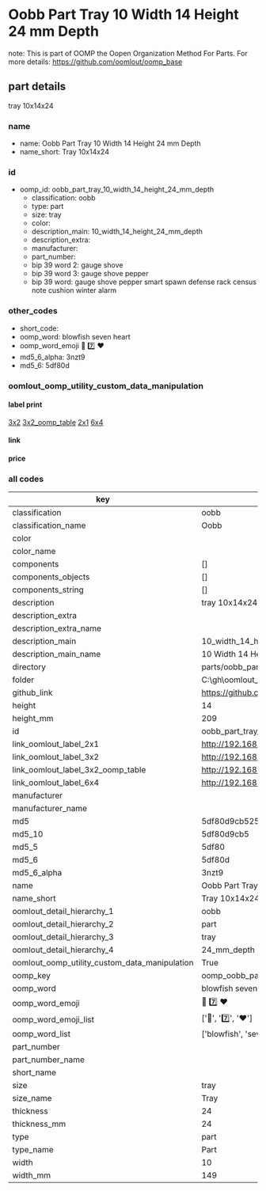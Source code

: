 # Oobb Part Tray 10 Width 14 Height 24 mm Depth  

note: This is part of OOMP the Oopen Organization Method For Parts. For more details: https://github.com/oomlout/oomp_base

##  part details
  



tray 10x14x24



### name
* name: Oobb Part Tray 10 Width 14 Height 24 mm Depth
* name_short: Tray 10x14x24 
### id
* oomp_id: oobb_part_tray_10_width_14_height_24_mm_depth
  * classification: oobb
  * type: part
  * size: tray
  * color: 
  * description_main: 10_width_14_height_24_mm_depth
  * description_extra: 
  * manufacturer: 
  * part_number: 
  * bip 39 word 2: gauge shove
  * bip 39 word 3: gauge shove pepper
  * bip 39 word: gauge shove pepper smart spawn defense rack census note cushion winter alarm

### other_codes
* short_code: 
* oomp_word: blowfish seven heart
* oomp_word_emoji :blowfish: :seven: :heart:
* md5_6_alpha: 3nzt9
* md5_6: 5df80d






### oomlout_oomp_utility_custom_data_manipulation
#### label print
[3x2](http://192.168.1.245:1112/?label=oomp%203nzt9)
[3x2_oomp_table](http://192.168.1.108:1112/?label=oomp%203nzt9)
[2x1](http://192.168.1.242:1112/?label=oomp%203nzt9)
[6x4](http://192.168.1.55:1112/?label=oomp%203nzt9)    

#### link

                              

#### price







### all codes 
| key | value |  
| --- | --- |  
| classification | oobb |  
| classification_name | Oobb |  
| color |  |  
| color_name |  |  
| components | [] |  
| components_objects | [] |  
| components_string | [] |  
| description | tray 10x14x24 |  
| description_extra |  |  
| description_extra_name |  |  
| description_main | 10_width_14_height_24_mm_depth |  
| description_main_name | 10 Width 14 Height 24 mm Depth |  
| directory | parts/oobb_part_tray_10_width_14_height_24_mm_depth |  
| folder | C:\gh\oomlout_oobb_version_4_generated_parts\parts\oobb_part_tray_10_width_14_height_24_mm_depth |  
| github_link | https://github.com/oomlout/oomlout_oomp_part_src/tree/main/parts/oobb_part_tray_10_width_14_height_24_mm_depth |  
| height | 14 |  
| height_mm | 209 |  
| id | oobb_part_tray_10_width_14_height_24_mm_depth |  
| link_oomlout_label_2x1 | http://192.168.1.242:1112/?label=oomp%203nzt9 |  
| link_oomlout_label_3x2 | http://192.168.1.245:1112/?label=oomp%203nzt9 |  
| link_oomlout_label_3x2_oomp_table | http://192.168.1.108:1112/?label=oomp%203nzt9 |  
| link_oomlout_label_6x4 | http://192.168.1.55:1112/?label=oomp%203nzt9 |  
| manufacturer |  |  
| manufacturer_name |  |  
| md5 | 5df80d9cb5255610e5e85cc945f1c304 |  
| md5_10 | 5df80d9cb5 |  
| md5_5 | 5df80 |  
| md5_6 | 5df80d |  
| md5_6_alpha | 3nzt9 |  
| name | Oobb Part Tray 10 Width 14 Height 24 mm Depth |  
| name_short | Tray 10x14x24  |  
| oomlout_detail_hierarchy_1 | oobb |  
| oomlout_detail_hierarchy_2 | part |  
| oomlout_detail_hierarchy_3 | tray |  
| oomlout_detail_hierarchy_4 | 24_mm_depth |  
| oomlout_oomp_utility_custom_data_manipulation | True |  
| oomp_key | oomp_oobb_part_tray_10_width_14_height_24_mm_depth |  
| oomp_word | blowfish seven heart |  
| oomp_word_emoji | :blowfish: :seven: :heart: |  
| oomp_word_emoji_list | [':blowfish:', ':seven:', ':heart:'] |  
| oomp_word_list | ['blowfish', 'seven', 'heart'] |  
| part_number |  |  
| part_number_name |  |  
| short_name |  |  
| size | tray |  
| size_name | Tray |  
| thickness | 24 |  
| thickness_mm | 24 |  
| type | part |  
| type_name | Part |  
| width | 10 |  
| width_mm | 149 |  
